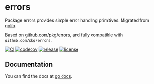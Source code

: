 # errors

Package errors provides simple error handling primitives.
Migrated from [golib](github.com/shipengqi/golib/errors).

Based on [github.com/pkg/errors](https://github.com/pkg/errors), and fully compatible with `github.com/pkg/errors`.

[![CI](https://github.com/shipengqi/errors/actions/workflows/ci.yml/badge.svg)](https://github.com/shipengqi/errors/actions/workflows/ci.yml)
[![codecov](https://codecov.io/gh/shipengqi/errors/branch/main/graph/badge.svg?token=SMU4SI304O)](https://codecov.io/gh/shipengqi/errors)
[![release](https://img.shields.io/github/release/shipengqi/errors.svg)](https://github.com/shipengqi/errors/releases)
[![license](https://img.shields.io/github/license/shipengqi/errors)](https://github.com/shipengqi/errors/blob/main/LICENSE)

## Documentation

You can find the docs at [go docs](https://pkg.go.dev/github.com/shipengqi/errors).